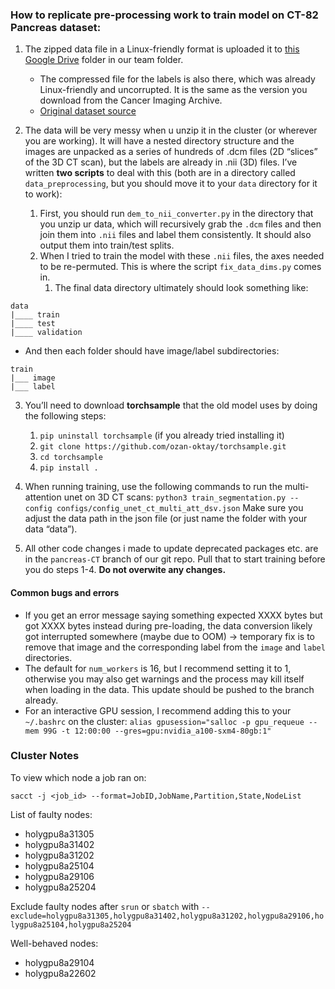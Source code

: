### How to replicate pre-processing work to train model on CT-82 Pancreas dataset:

1. The zipped data file in a Linux-friendly format is uploaded it to [this Google Drive](https://drive.google.com/drive/folders/1ZSwFGscVusxHJfpHTQourWhYMRNxAKoQ?usp=drive_linkhttps:/) folder in our team folder.

   * The compressed file for the labels is also there, which was already Linux-friendly and uncorrupted. It is the same as the version you download from the Cancer Imaging Archive.
   * [Original dataset source](https://www.cancerimagingarchive.net/collection/pancreas-ct/)
2. The data will be very messy when u unzip it in the cluster (or wherever you are working). It will have a nested directory structure and the images are unpacked as a series of hundreds of .dcm files (2D “slices” of the 3D CT scan), but the labels are already in .nii (3D) files. I’ve written **two scripts** to deal with this (both are in a directory called `data_preprocessing`, but you should move it to your `data` directory for it to work):

   1. First, you should run `dem_to_nii_converter.py` in the directory that you unzip ur data, which will recursively grab the `.dcm` files and then join them into `.nii` files and label them consistently. It should also output them into train/test splits.
   2. When I tried to train the model with these `.nii` files, the axes needed to be re-permuted. This is where the script `fix_data_dims.py` comes in.
      1. The final data directory ultimately should look something like:

```
data
|____ train
|____ test
|____ validation
```


- And then each folder should have image/label subdirectories:

```
train
|___ image
|___ label
```

3. You’ll need to download **torchsample** that the old model uses by doing the following steps:

   1. `pip uninstall torchsample` (if you already tried installing it)
   2. `git clone https://github.com/ozan-oktay/torchsample.git`
   3. `cd torchsample`
   4. `pip install .`
4. When running training, use the following commands to run the multi-attention unet on 3D CT scans: 
```python3 train_segmentation.py --config configs/config_unet_ct_multi_att_dsv.json```
Make sure you adjust the data path in the json file (or just name the folder with your data “data”).
5. All other code changes i made to update deprecated packages etc. are in the `pancreas-CT` branch of our git repo. Pull that to start training before you do steps 1-4. **Do not overwite any changes.**

#### Common bugs and errors

- If you get an error message saying something expected XXXX bytes but got XXXX bytes instead during pre-loading, the data conversion likely got interrupted somewhere (maybe due to OOM) -> temporary fix is to remove that image and the corresponding label from the `image` and `label` directories.
- The default for `num_workers` is 16, but I recommend setting it to 1, otherwise you may also get warnings and the process may kill itself when loading in the data. This update should be pushed to the branch already.
- For an interactive GPU session, I recommend adding this to your `~/.bashrc` on the cluster: `alias gpusession="salloc -p gpu_requeue --mem 99G -t 12:00:00 --gres=gpu:nvidia_a100-sxm4-80gb:1"`

### Cluster Notes

To view which node a job ran on:

`sacct -j <job_id> --format=JobID,JobName,Partition,State,NodeList`

List of faulty nodes:

- holygpu8a31305
- holygpu8a31402
- holygpu8a31202
- holygpu8a25104
- holygpu8a29106
- holygpu8a25204

Exclude faulty nodes after `srun` or `sbatch` with `--exclude=holygpu8a31305,holygpu8a31402,holygpu8a31202,holygpu8a29106,holygpu8a25104,holygpu8a25204`

Well-behaved nodes:

- holygpu8a29104
- holygpu8a22602